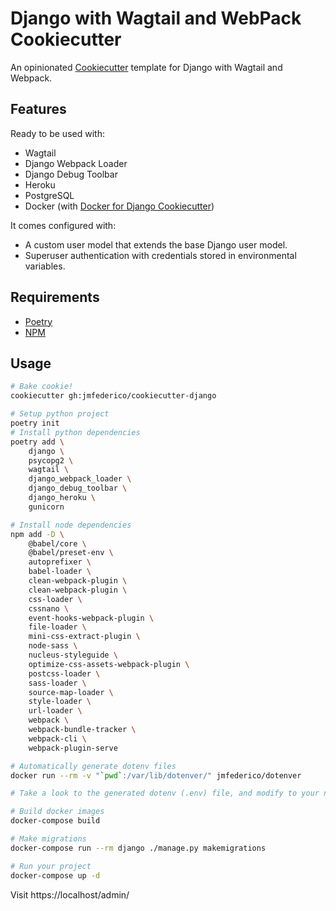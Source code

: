 # Django with Wagtail and WebPack Cookiecutter

An opinionated [Cookiecutter](https://github.com/audreyr/cookiecutter) template for
Django with Wagtail and Webpack.


## Features

Ready to be used with:
* Wagtail
* Django Webpack Loader
* Django Debug Toolbar
* Heroku
* PostgreSQL
* Docker (with [Docker for Django Cookiecutter](https://github.com/jmfederico/cookiecutter-django-docker))

It comes configured with:
* A custom user model that extends the base Django user model.
* Superuser authentication with credentials stored in environmental variables.


## Requirements

* [Poetry](https://poetry.eustace.io)
* [NPM](https://docs.npmjs.com)


## Usage

```bash
# Bake cookie!
cookiecutter gh:jmfederico/cookiecutter-django
```

```bash
# Setup python project
poetry init
# Install python dependencies
poetry add \
    django \
    psycopg2 \
    wagtail \
    django_webpack_loader \
    django_debug_toolbar \
    django_heroku \
    gunicorn
```

```bash
# Install node dependencies
npm add -D \
    @babel/core \
    @babel/preset-env \
    autoprefixer \
    babel-loader \
    clean-webpack-plugin \
    clean-webpack-plugin \
    css-loader \
    cssnano \
    event-hooks-webpack-plugin \
    file-loader \
    mini-css-extract-plugin \
    node-sass \
    nucleus-styleguide \
    optimize-css-assets-webpack-plugin \
    postcss-loader \
    sass-loader \
    source-map-loader \
    style-loader \
    url-loader \
    webpack \
    webpack-bundle-tracker \
    webpack-cli \
    webpack-plugin-serve
```

```bash
# Automatically generate dotenv files
docker run --rm -v "`pwd`:/var/lib/dotenver/" jmfederico/dotenver

# Take a look to the generated dotenv (.env) file, and modify to your needs.
```

```bash
# Build docker images
docker-compose build
```

```bash
# Make migrations
docker-compose run --rm django ./manage.py makemigrations
```

```bash
# Run your project
docker-compose up -d
```

Visit https://localhost/admin/
